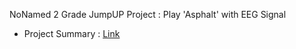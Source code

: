 NoNamed 2 Grade JumpUP Project : Play 'Asphalt' with EEG Signal

* Project Summary : [Link](Project_Summary_20170918.md) 

